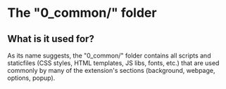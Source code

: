 # The "0_common/" folder

## What is it used for?
As its name suggests, the "0_common/" folder contains all scripts and staticfiles (CSS styles, HTML templates, JS libs, fonts, etc.) that are used commonly by many of the extension's sections (background, webpage, options, popup).
